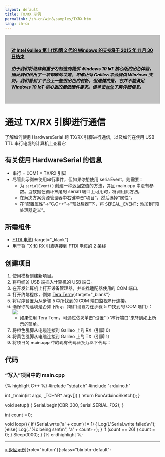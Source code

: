 ```yaml
---
layout: default
title: TX/RX 示例
permalink: /zh-cn/win8/samples/TXRX.htm
lang: zh-cn
---
```


<div style="background-color:Silver; color:black; padding:20px;">
	<h4><u>对 Intel Galileo 第 1 代和第 2 代的 Windows 的支持将于 2015 年 11 月 30 日结束</u></h4>
	<p><h5>由于我们将继续侧重于为制造商提供 Windows 10 IoT 核心版的出色体验，因此我们做出了一项艰难的决定，即停止对 Galileo 平台提供 Windows 支持。我们看到了平台上一些很出色的创新，但遗憾的是，它并不能满足 Windows 10 IoT 核心版的最低硬件要求。请单击<a href="http://go.microsoft.com/fwlink/?LinkId=690091" target="_blank">此处</a>了解详细信息。</h5></p>
</div>

# 通过 TX/RX 引脚进行通信
了解如何使用 HardwareSerial 跨 TX/RX 引脚进行通信，以及如何在使用 USB TTL 串行电缆的计算机上查看它

## 有关使用 HardwareSerial 的信息
* 串行 = COM1 = TX/RX 引脚<br/>
* 尽管此示例未使用串行事件，但如果你想使用 serialEvent，则需要：
    * 为 <code>serialEvent\(\)</code> 创建一种返回空值的方法，并且 main.cpp 中没有参数。当数据在循环末尾的 serial1 端口上可用时，将调用此方法。
    * 在解决方案资源管理器中右键单击“项目”，然后选择“属性”<kbd></kbd>。
    * 在“配置属性”-\>“C/C++”-\>“预处理器”下，将 <kbd>SERIAL\_EVENT;</kbd> 添加到“预处理器定义”。

## 所需组件
* [FTDI 电缆](https://www.sparkfun.com/products/9717){:target="_blank"}
* 用于将 TX 和 RX 引脚连接到 FTDI 电缆的 2 条线

## 创建项目

1. 使用模板创建新项目。
1. 将电缆的 USB 端插入计算机的 USB 端口。
1. 在开发计算机上打开设备管理器，并查找适配器使用的 COM 端口。
1. 打开终端程序，例如 [Tera Term](http://download.cnet.com/Tera-Term/3000-20432_4-75766675.html){:target="_blank"}
1. 将程序设置为从步骤 5 中所找到的 COM 端口监视串行连接。
1. 确保你的选项是否如下所示（端口设置为在步骤 5 中找到的 COM 端口）：<br/> ![]({{site.baseurl}}/Resources/images/TeraTermSerialConfigForTXRX.png)<br/>
    * 如果使用 Tera Term，可通过依次单击“设置”-\>“串行端口”来转到如上所示的菜单。
1. 将橙色引脚从电缆连接到 Galileo 上的 RX（引脚 0）
1. 将黄色引脚从电缆连接到 Galileo 上的 TX（引脚 1）
1. 将项目的 main.cpp 中的现有代码替换为以下代码：

## 代码

### “写入”项目中的 main.cpp

{% highlight C++ %}
#include "stdafx.h"
#include "arduino.h"

int _tmain(int argc, _TCHAR* argv[])
{
	return RunArduinoSketch();
}

void setup()
{
    Serial.begin(CBR_300, Serial.SERIAL_7O2);
}

int count = 0;

void loop()
{
    if (Serial.write('a' + count) != 1)
    {
        Log(L"Serial.write failed\n");
    }else{
        Log(L"%c being sent\n", 'a' + count++);
    }
    if (count == 26) { count = 0; }
    Sleep(1000);
}
{% endhighlight %}

---

[&laquo; 返回示例](SampleApps.htm){:role="button"}{:class="btn btn-default"}
